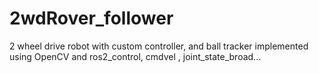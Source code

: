 # 2wdRover_follower

2 wheel drive robot with custom controller, and ball tracker implemented using OpenCV and ros2_control, cmdvel , joint_state_broad...
